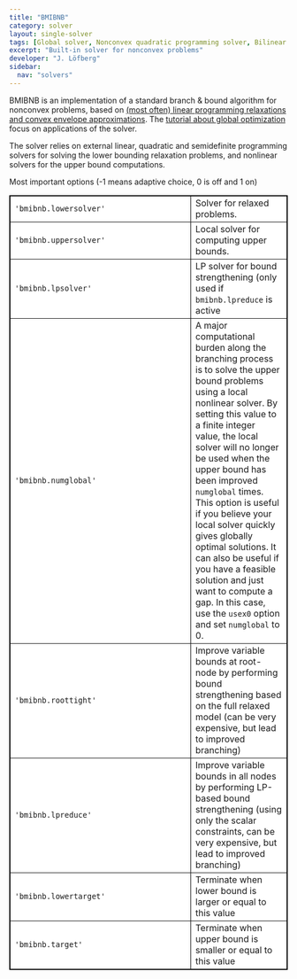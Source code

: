 ```yaml
---
title: "BMIBNB"
category: solver
layout: single-solver
tags: [Global solver, Nonconvex quadratic programming solver, Bilinear matrix inequality, BMIBNB,Mixed-integer nonlinear nonconvex programming solver]
excerpt: "Built-in solver for nonconvex problems"
developer: "J. Löfberg"
sidebar:
  nav: "solvers"
---
```


BMIBNB is an implementation of a standard branch & bound algorithm for nonconvex problems, based on [(most often) linear programming relaxations and convex envelope approximations](/tutorial/envelopesinbmibnb). The [tutorial about global optimization](tutorial/globaloptimization) focus on applications of the solver.

The solver relies on external linear, quadratic and semidefinite programming solvers for solving the lower bounding relaxation problems, and nonlinear solvers for the upper bound computations.

Most important options (-1 means adaptive choice, 0 is off and 1 on)

<table border="1" cellspacing="1" style="border-collapse: collapse" width="100%" bordercolor="#000000" bgcolor="#FFFFFF" id="table1">
	<tr>
		<td width="310"><code>'bmibnb.lowersolver'</code></td>
		<td>Solver for relaxed problems.</td>
	</tr>
	<tr>
		<td width="310"><code>'bmibnb.uppersolver'</code></td>
		<td>Local solver for computing upper bounds.</td>
	</tr>
	<tr>
		<td width="310"><code>'bmibnb.lpsolver'</code></td>
		<td>LP solver for bound strengthening
			(only used if <code>bmibnb.lpreduce</code> is active</td>
	</tr>
	<tr>
		<td width="310"><code>'bmibnb.numglobal'</code></td>
		<td>A major computational burden along the branching process is to
			solve the upper bound problems using a local nonlinear solver. By
			setting this value to a finite integer value, the local solver will no
			longer be used when the upper bound has been improved <code>numglobal</code> times.
			This option is useful if you believe your local solver quickly gives
			globally optimal solutions. It can also be useful if you have a
			feasible solution and just want to compute a gap. In this case, use
			the <code>usex0</code> option and set <code>numglobal</code> to 0.</td>
	</tr>
	<tr>
		<td width="310"><code>'bmibnb.roottight'</code></td>
		<td>Improve variable bounds at root-node by performing bound
			strengthening based on the full relaxed model (can be very expensive,
			but lead to improved branching)</td>
	</tr>
	<tr>
		<td width="310"><code>'bmibnb.lpreduce'</code></td>
		<td>Improve variable bounds in all nodes by performing LP-based bound
			strengthening (using only the scalar constraints, can be very expensive, but lead to
			improved branching)</td>
	<tr>
		<td width="310"><code>'bmibnb.lowertarget'</code></td>
		<td>Terminate when lower bound is larger or equal to this value</td>
	</tr>
	<tr>
		<td width="310"><code>'bmibnb.target'</code></td>
		<td>Terminate when upper bound is smaller or equal to this value</td>
	</tr>
</table>
